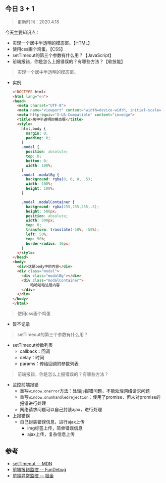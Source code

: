 ## 今日 3 + 1
> 更新时间：2020.4.18

今天主要知识点：
* 实现一个居中半透明的模态窗。【HTML】
* 使用css画个鸡蛋。【CSS】
* setTimeout的第三个参数有什么用？【JavaScript】
* 前端报错，你是怎么上报错误的？有哪些方法？【软技能】

> 实现一个居中半透明的模态窗。
* 实例
  ```html
  <!DOCTYPE html>
  <html lang="en">
  <head>
    <meta charset="UTF-8">
    <meta name="viewport" content="width=device-width, initial-scale=1.0">
    <meta http-equiv="X-UA-Compatible" content="ie=edge">
    <title>居中半透明的模态框</title>
    <style>
      html,body {
        margin: 0;
        padding: 0;
      }
      .modal {
        position: absolute;
        top: 0;
        bottom: 0;
        width: 100%;
      }
      .modal .modalBg {
        background: rgba(0, 0, 0, .5);
        width: 100%;
        height: 100%;
      }

      .modal .modalContainer {
        background: rgba(255,255,255,.5);
        height: 500px;
        position: absolute;
        width: 500px;
        top: 0;
        transform: translate(-50%, -50%);
        left: 50%;
        top: 50%;
        border-radius: 16px;
      }
    </style>
  </head>
  <body>
    <div>这是body中的内容</div>
    <div class="modal">
      <div class="modalBg"></div>
      <div class="modalContainer">
          哈哈哈哈这是内容
      </div>
    </div>
  </body>
  </html>
  ```

> 使用css画个鸡蛋
* 暂不记录

> setTimeout的第三个参数有什么用？
* setTimeout参数列表
  * callback：回调
  * delay：时间
  * params：传给回调的参数列表

> 前端报错，你是怎么上报错误的？有哪些方法？
* 监控前端报错
  * 重写`window.onerror`方法：处理js报错问题，不能处理网络请求问题
  * 重写`window.onunhandledrejection`：使用了promise，但未对promise的报错进行处理
  * 网络请求问题可以自己封装ajax，进行处理
* 上报错误
  * 自己封装错误信息，进行ajax上传
    * img标签上传，简单错误信息
    * ajax上传，复杂信息上传

## 参考
* [setTimeout -- MDN](https://developer.mozilla.org/zh-CN/docs/Web/API/Window/setTimeout)
* [前端报错监控 -- FunDebug](https://blog.fundebug.com/2019/07/06/how-to-monitor-javascript-error/)
* [前端异常监控 -- 掘金](https://juejin.im/post/5b55c3495188251acb0cf907)